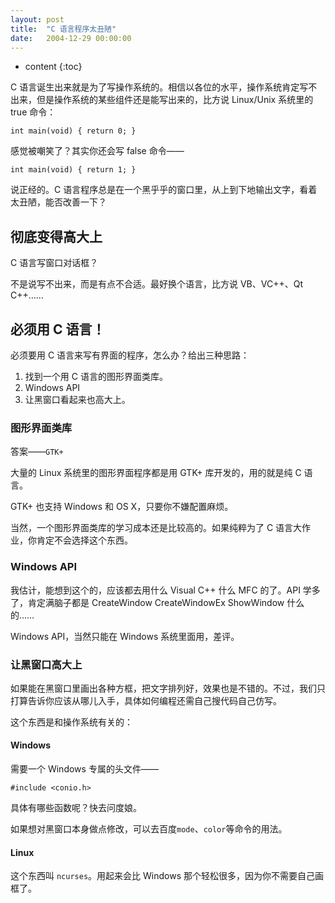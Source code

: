 ```yaml
---
layout: post
title:  "C 语言程序太丑陋"
date:   2004-12-29 00:00:00
---
```

* content
{:toc}

C 语言诞生出来就是为了写操作系统的。相信以各位的水平，操作系统肯定写不出来，但是操作系统的某些组件还是能写出来的，比方说 Linux/Unix 系统里的 true 命令：

	int main(void) { return 0; }

感觉被嘲笑了？其实你还会写 false 命令——

	int main(void) { return 1; }

说正经的。C 语言程序总是在一个黑乎乎的窗口里，从上到下地输出文字，看着太丑陋，能否改善一下？

## 彻底变得高大上

C 语言写窗口对话框？

不是说写不出来，而是有点不合适。最好换个语言，比方说 VB、VC++、Qt C++……

## 必须用 C 语言！

必须要用 C 语言来写有界面的程序，怎么办？给出三种思路：

1. 找到一个用 C 语言的图形界面类库。
2. Windows API
3. 让黑窗口看起来也高大上。

### 图形界面类库

答案——`GTK+`

大量的 Linux 系统里的图形界面程序都是用 GTK+ 库开发的，用的就是纯 C 语言。

GTK+ 也支持 Windows 和 OS X，只要你不嫌配置麻烦。

当然，一个图形界面类库的学习成本还是比较高的。如果纯粹为了 C 语言大作业，你肯定不会选择这个东西。

### Windows API

我估计，能想到这个的，应该都去用什么 Visual C++ 什么 MFC 的了。API 学多了，肯定满脑子都是 CreateWindow CreateWindowEx ShowWindow 什么的……

Windows API，当然只能在 Windows 系统里面用，差评。

### 让黑窗口高大上

如果能在黑窗口里画出各种方框，把文字排列好，效果也是不错的。不过，我们只打算告诉你应该从哪儿入手，具体如何编程还需自己搜代码自己仿写。

这个东西是和操作系统有关的：

#### Windows

需要一个 Windows 专属的头文件——

	#include <conio.h>

具体有哪些函数呢？快去问度娘。

如果想对黑窗口本身做点修改，可以去百度`mode`、`color`等命令的用法。

#### Linux

这个东西叫 `ncurses`。用起来会比 Windows 那个轻松很多，因为你不需要自己画框了。